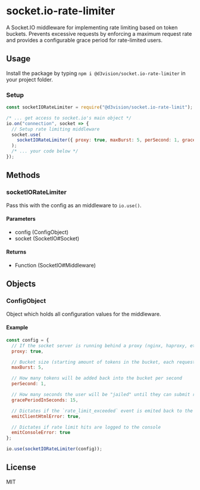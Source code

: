 # socket.io-rate-limiter
A Socket.IO middleware for implementing rate limiting based on token buckets. Prevents excessive requests by enforcing a maximum request rate and provides a configurable grace period for rate-limited users.

## Usage

Install the package by typing `npm i @d3vision/socket.io-rate-limiter` in your project folder.

### Setup

```javascript
const socketIORateLimiter = require("@d3vision/socket.io-rate-limit");

/* ... get access to socket.io's main object */
io.on("connection", socket => {
  // Setup rate limiting middleware
  socket.use(
    socketIORateLimiter({ proxy: true, maxBurst: 5, perSecond: 1, gracePeriodInSeconds: 15, emitClientHtmlError: true }, socket)
  );
  /* ... your code below */
});
```

## Methods

### socketIORateLimiter

Pass this with the config as an middleware to `io.use()`.

#### Parameters

- config (ConfigObject)
- socket (SocketIO#Socket)

#### Returns

- Function (SocketIO#Middleware)

## Objects

### ConfigObject

Object which holds all configuration values for the middleware.

#### Example

```javascript
const config = {
  // If the socket server is running behind a proxy (nginx, haproxy, etc.) this is used when getting the client IP from the websocket request.
  proxy: true,

  // Bucket size (starting amount of tokens in the bucket, each request = -1 token)
  maxBurst: 5,

  // How many tokens will be added back into the bucket per second
  perSecond: 1,

  // How many seconds the user will be "jailed" until they can submit requests again
  gracePeriodInSeconds: 15,

  // Dictates if the `rate_limit_exceeded` event is emited back to the socket containing an error message and the amount of seconds remaining until the grace period has run out
  emitClientHtmlError: true,

  // Dictates if rate limit hits are logged to the console
  emitConsoleError: true
};

io.use(socketIORateLimiter(config));
```

## License

MIT
